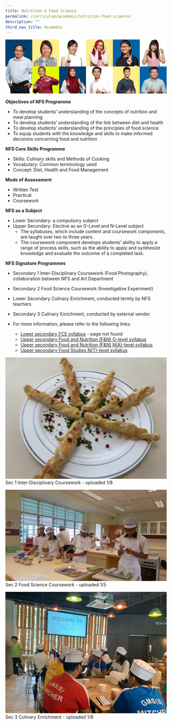 ```yaml
---
title: Nutrition & Food Science
permalink: /curriculum/academic/nutrition-food-science/
description: ""
third_nav_title: Academic
---
```

![](/images/PE-FS.jpg)

**Objectives of NFS Programme**

*   To develop students’ understanding of the concepts of nutrition and meal planning
*   To develop students’ understanding of the link between diet and health
*   To develop students’ understanding of the principles of food science
*   To equip students with the knowledge and skills to make informed decisions concerning food and nutrition

**NFS Core Skills Programme**

*   Skills: Culinary skills and Methods of Cooking
*   Vocabulary: Common terminology used
*   Concept: Diet, Health and Food Management

**Mode of Assessment**

*   Written Test
*   Practical
*   Coursework

**NFS as a Subject**

*   Lower Secondary: a compulsory subject
*   Upper Secondary: Elective as an O-Level and N-Level subject
    *   The syllabuses, which include content and coursework components, are taught over two to three years.
    *   The coursework component develops students’ ability to apply a range of process skills, such as the ability to apply and synthesize knowledge and evaluate the outcome of a completed task.

**NFS Signature Programmes**

*   Secondary 1 Inter-Disciplinary Coursework (Food Photography), collaboration between NFS and Art Department
*   Secondary 2 Food Science Coursework (Investigative Experiment)
*   Lower Secondary Culinary Enrichment, conducted termly by NFS teachers
*   Secondary 3 Culinary Enrichment, conducted by external vendor

*   For more information, please refer to the following links:
    *   [Lower secondary FCE syllabus](https://www.moe.gov.sg/docs/default-source/document/education/syllabuses/sciences/files/food-consumer-education.pdf) - page not found
    *   [Upper secondary Food and Nutrition (F&N) O-level syllabus](/files/6097_y22_sy.pdf)
    *   [Upper secondary Food and Nutrition (F&N) N(A)-level syllabus](/files/6073_y22_sy.pdf)
    *   [Upper secondary Food Studies N(T)-level syllabus](/files/6079_y22_sy.pdf)

![](/images/Cheese-BT_Isaac-1024x768.jpg)
Sec 1 Inter-Disciplinary Coursework - uploaded 1/8

![](/images/Sec-2-Food-Sci-3-1024x576.jpg)
Sec 2 Food Science Coursework - uploaded 1/5

![](/images/S3-Culinary-1-1024x768.jpeg)
Sec 3 Culinary Enrichment - uploaded 1/8